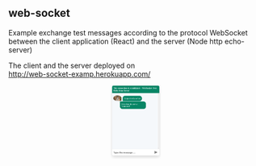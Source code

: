 ## web-socket  

Example exchange test messages according to the protocol WebSocket between the client application (React) and the server (Node http echo-server)

The client and the server deployed on    
http://web-socket-examp.herokuapp.com/    


<p align="center">
  <img src="img/pict.png" width="100">
</p>